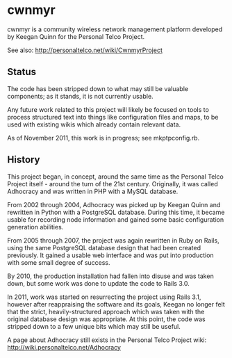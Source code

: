 cwnmyr
======

cwnmyr is a community wireless network management platform developed by
Keegan Quinn for the Personal Telco Project.

See also: http://personaltelco.net/wiki/CwnmyrProject


Status
------

The code has been stripped down to what may still be valuable components;
as it stands, it is not currently usable.

Any future work related to this project will likely be focused on tools to
process structured text into things like configuration files and maps, to be
used with existing wikis which already contain relevant data.

As of November 2011, this work is in progress; see mkptpconfig.rb.


History
-------

This project began, in concept, around the same time as the Personal Telco
Project itself - around the turn of the 21st century. Originally, it was
called Adhocracy and was written in PHP with a MySQL database.

From 2002 through 2004, Adhocracy was picked up by Keegan Quinn and rewritten
in Python with a PostgreSQL database. During this time, it became usable for
recording node information and gained some basic configuration generation
abilities.

From 2005 through 2007, the project was again rewritten in Ruby on Rails,
using the same PostgreSQL database design that had been created previously.
It gained a usable web interface and was put into production with some small
degree of success.

By 2010, the production installation had fallen into disuse and was taken
down, but some work was done to update the code to Rails 3.0.

In 2011, work was started on resurrecting the project using Rails 3.1,
however after reappraising the software and its goals, Keegan no longer
felt that the strict, heavily-structured approach which was taken with the
original database design was appropriate. At this point, the code was
stripped down to a few unique bits which may still be useful.

A page about Adhocracy still exists in the Personal Telco Project wiki:
http://wiki.personaltelco.net/Adhocracy
